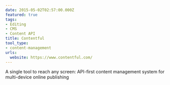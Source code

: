 ```yaml
---
date: 2015-05-02T02:57:00.000Z
featured: true
tags:
- Editing
- CMS
- Content API
title: Contentful
tool_type:
- content-management
urls:
  website: https://www.contentful.com/
---
```


A single tool to reach any screen: API-first content management system for multi-device online publishing
